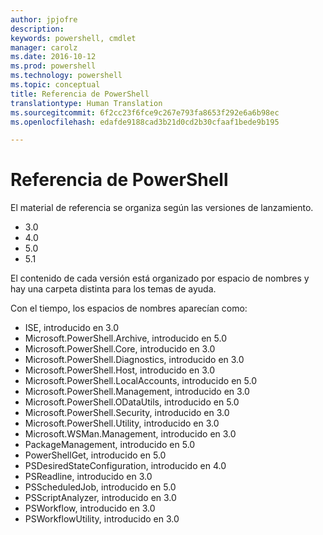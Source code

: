 ```yaml
---
author: jpjofre
description: 
keywords: powershell, cmdlet
manager: carolz
ms.date: 2016-10-12
ms.prod: powershell
ms.technology: powershell
ms.topic: conceptual
title: Referencia de PowerShell
translationtype: Human Translation
ms.sourcegitcommit: 6f2cc23f6fce9c267e793fa8653f292e6a6b98ec
ms.openlocfilehash: edafde9188cad3b21d0cd2b30cfaaf1bede9b195

---
```


#  <a name="powershell-reference"></a>Referencia de PowerShell

El material de referencia se organiza según las versiones de lanzamiento.

- 3.0
- 4.0
- 5.0
- 5.1

El contenido de cada versión está organizado por espacio de nombres y hay una carpeta distinta para los temas de ayuda.

Con el tiempo, los espacios de nombres aparecían como:

- ISE, introducido en 3.0
- Microsoft.PowerShell.Archive, introducido en 5.0
- Microsoft.PowerShell.Core, introducido en 3.0
- Microsoft.PowerShell.Diagnostics, introducido en 3.0
- Microsoft.PowerShell.Host, introducido en 3.0
- Microsoft.PowerShell.LocalAccounts, introducido en 5.0
- Microsoft.PowerShell.Management, introducido en 3.0
- Microsoft.PowerShell.ODataUtils, introducido en 5.0
- Microsoft.PowerShell.Security, introducido en 3.0
- Microsoft.PowerShell.Utility, introducido en 3.0
- Microsoft.WSMan.Management, introducido en 3.0
- PackageManagement, introducido en 5.0
- PowerShellGet, introducido en 5.0
- PSDesiredStateConfiguration, introducido en 4.0
- PSReadline, introducido en 3.0
- PSScheduledJob, introducido en 5.0
- PSScriptAnalyzer, introducido en 3.0
- PSWorkflow, introducido en 3.0
- PSWorkflowUtility, introducido en 3.0




<!--HONumber=Nov16_HO3-->



